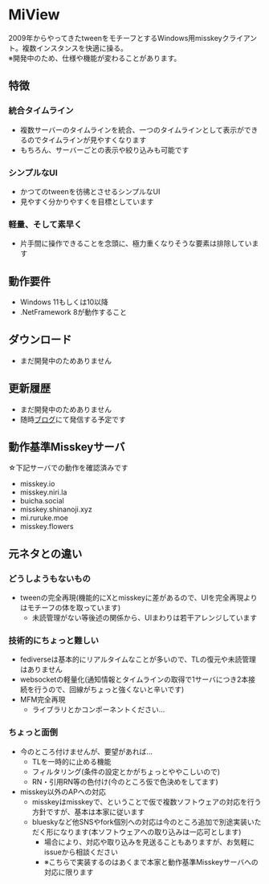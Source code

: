 # MiView

2009年からやってきたtweenをモチーフとするWindows用misskeyクライアント。複数インスタンスを快適に操る。  
※開発中のため、仕様や機能が変わることがあります。

## 特徴

### 統合タイムライン

- 複数サーバーのタイムラインを統合、一つのタイムラインとして表示ができるのでタイムラインが見やすくなります
- もちろん、サーバーごとの表示や絞り込みも可能です

### シンプルなUI

- かつてのtweenを彷彿とさせるシンプルなUI
- 見やすく分かりやすくを目標としています

### 軽量、そして素早く

- 片手間に操作できることを念頭に、極力重くなりそうな要素は排除しています

## 動作要件

- Windows 11もしくは10以降
- .NetFramework 8が動作すること

## ダウンロード

- まだ開発中のためありません

## 更新履歴

- まだ開発中のためありません
- 随時[ブログ](https://manche.sakura.ne.jp/)にて発信する予定です

## 動作基準Misskeyサーバ

☆下記サーバでの動作を確認済みです

- misskey.io
- misskey.niri.la
- buicha.social
- misskey.shinanoji.xyz
- mi.ruruke.moe
- misskey.flowers

## 元ネタとの違い

### どうしようもないもの

- tweenの完全再現(機能的にXとmisskeyに差があるので、UIを完全再現よりはモチーフの体を取っています)
  - 未読管理がない等後述の関係から、UIまわりは若干アレンジしています

### 技術的にちょっと難しい

- fediverseは基本的にリアルタイムなことが多いので、TLの復元や未読管理はありません
- websocketの軽量化(通知情報とタイムラインの取得で1サーバにつき2本接続を行うので、回線がちょっと強くないと辛いです)
- MFM完全再現
  - ライブラリとかコンポーネントください…

### ちょっと面倒

- 今のところ付けませんが、要望があれば…
  - TLを一時的に止める機能
  - フィルタリング(条件の設定とかがちょっとややこしいので)
  - RN・引用RN等の色付け(今のところ仮で色決めをしてます)
- misskey以外のAPへの対応
  - misskeyはmisskeyで、ということで仮で複数ソフトウェアの対応を行う方針ですが、基本は本家に従います
  - blueskyなど他SNSやfork個別への対応は今のところ追加で別途実装いただく形になります(本ソフトウェアへの取り込みは一応可とします)
    - 場合により、対応や取り込みを見送ることもありますが、お気軽にissueから相談ください
    - ※こちらで実装するのはあくまで本家と動作基準Misskeyサーバへの対応に限ります
